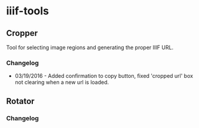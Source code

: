 # iiif-tools
## Cropper
Tool for selecting image regions and generating the proper IIIF URL.
### Changelog
+ 03/19/2016 - Added confirmation to copy button, fixed 'cropped url' box not clearing when a new url is loaded.

## Rotator
### Changelog
